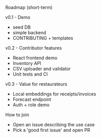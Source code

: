 Roadmap (short-term)

v0.1 - Demo
- seed DB
- simple backend
- CONTRIBUTING + templates

v0.2 - Contributor features
- React frontend demo
- Inventory API
- CSV uploader and validator
- Unit tests and CI

v0.3 - Value for restaurateurs
- Local embeddings for receipts/invoices
- Forecast endpoint
- Auth + role demo

How to join
- Open an issue describing the use case
- Pick a 'good first issue' and open PR
